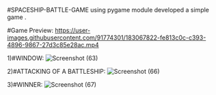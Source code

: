 #SPACESHIP-BATTLE-GAME
using pygame module developed a simple game .

#Game Preview:
https://user-images.githubusercontent.com/91774301/183067822-fe813c0c-c393-4896-9867-27d3c85e28ac.mp4

1)#WINDOW:
![Screenshot (63)](https://user-images.githubusercontent.com/91774301/168487877-aa744976-708d-4cc6-a7cc-365c73b63e56.png)

2)#ATTACKING OF A BATTLESHIP:
![Screenshot (66)](https://user-images.githubusercontent.com/91774301/168487892-846db83d-b091-4374-8189-e95c0f0f5587.png)

3)#WINNER:
![Screenshot (67)](https://user-images.githubusercontent.com/91774301/168487911-8885fb88-d1d3-48c3-957c-3391f2d0dad5.png)
